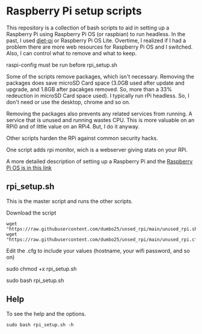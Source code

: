 # Raspberry Pi setup scripts
This repository is a collection of bash scripts to aid in setting up a Raspberry Pi using Raspberry Pi OS (or raspbian) to run headless. In the past, I used [diet-pi](https://dietpi.com/) or Raspberry Pi OS Lite. Overtime, I realized if I had a problem there are more web resources for Raspberry Pi OS and I switched. Also, I can control what to remove and what to keep.

raspi-config must be run before rpi_setup.sh

Some of the scripts remove packages, which isn't necessary. Removing the packages does save microSD Card space (3.0GB used after update and upgrade, and 1.8GB after pacakges removed. So, more than a 33% redeuction in microSD Card space used). I typically run rPi headless. So, I don't need or use the desktop, chrome and so on. 

Removing the packages also prevents any related services from running. A service that is unused and running wastes CPU. This is more valuable on an RPi0 and of little value on an RPi4. But, I do it anyway.

Other scripts harden the RPi against common security hacks. 

One script adds rpi monitor, wich is a webserver giving stats on your RPi.

A more detailed description of setting up a Raspberry Pi and the [Raspberry Pi OS is in this link](https://sites.google.com/site/cartwrightraspberrypiprojects/home/steps/setup-raspberry-pi-3-with-raspbian)

## rpi_setup.sh
This is the master script and runs the other scripts.

Download the script 
```
wget "https://raw.githubusercontent.com/dumbo25/unsed_rpi/main/unused_rpi.sh"
wget "https://raw.githubusercontent.com/dumbo25/unsed_rpi/main/unused_rpi.cfg"
```

Edit the .cfg to include your values (hostname, your wifi password, and so on)

sudo chmod +x rpi_setup.sh

sudo bash rpi_setup.sh

## Help

To see the help and the options.

```
sudo bash rpi_setup.sh -h 
```

